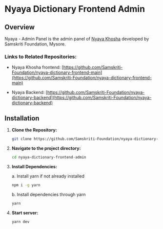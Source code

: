 # Nyaya Dictionary Frontend Admin

## Overview

Nyaya - Admin Panel is the admin panel of [Nyaya Khosha](https://github.com/Samskriti-Foundation/nyaya-dictionary-frontend-main) developed by Samskriti Foundation, Mysore.

### Links to Related Repositories:

- Nyaya Khosha frontend: [https://github.com/Samskriti-Foundation/nyaya-dictionary-frontend-main](https://github.com/Samskriti-Foundation/nyaya-dictionary-frontend-main)
  
- Nyaya Backend: [https://github.com/Samskriti-Foundation/nyaya-dictionary-backend](https://github.com/Samskriti-Foundation/nyaya-dictionary-backend)

## Installation

1. **Clone the Repository:**

   ```bash
   git clone https://github.com/Samskriti-Foundation/nyaya-dictionary-frontend-admin.git
   ```
   
2. **Navigate to the project directory:**
  
    ```bash
    cd nyaya-dictionary-frontend-admin
    ```

3. **Install Dependencies:**
   
    a. Install yarn if not already installed

    ```bash
    npm i -g yarn
    ```
    
    b. Install dependencies through yarn

   ```bash
   yarn
   ```

3. **Start server:**

   ```bash
   yarn dev
   ```
